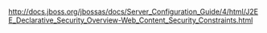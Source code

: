 http://docs.jboss.org/jbossas/docs/Server_Configuration_Guide/4/html/J2EE_Declarative_Security_Overview-Web_Content_Security_Constraints.html
